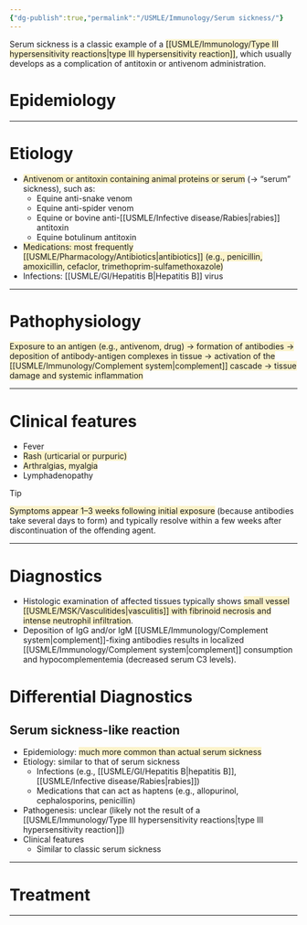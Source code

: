 ```yaml
---
{"dg-publish":true,"permalink":"/USMLE/Immunology/Serum sickness/"}
---
```


Serum sickness is a classic example of a <span style="background:rgba(240, 200, 0, 0.2)">[[USMLE/Immunology/Type III hypersensitivity reactions\|type III hypersensitivity reaction]]</span>, which usually develops as a complication of antitoxin or antivenom administration.
# Epidemiology


---
# Etiology
- <span style="background:rgba(240, 200, 0, 0.2)">Antivenom or antitoxin containing animal proteins or serum</span> (→ “serum” sickness), such as:
	- Equine anti-snake venom
	- Equine anti-spider venom
	- Equine or bovine anti-[[USMLE/Infective disease/Rabies\|rabies]] antitoxin
	- Equine botulinum antitoxin
- <span style="background:rgba(240, 200, 0, 0.2)">Medications: most frequently [[USMLE/Pharmacology/Antibiotics\|antibiotics]] (e.g., penicillin, amoxicillin, cefaclor, trimethoprim-sulfamethoxazole) </span>
- Infections: [[USMLE/GI/Hepatitis B\|Hepatitis B]] virus

---
# Pathophysiology
<span style="background:rgba(240, 200, 0, 0.2)">Exposure to an antigen (e.g., antivenom, drug) → formation of antibodies → deposition of antibody-antigen complexes in tissue → activation of the [[USMLE/Immunology/Complement system\|complement]] cascade → tissue damage and systemic inflammation</span>

---
# Clinical features
- Fever
- <span style="background:rgba(240, 200, 0, 0.2)">Rash (urticarial or purpuric)</span>
- <span style="background:rgba(240, 200, 0, 0.2)">Arthralgias, myalgia</span>
- Lymphadenopathy
>[!tip] 
><span style="background:rgba(240, 200, 0, 0.2)">Symptoms appear 1–3 weeks following initial exposure</span> (because antibodies take several days to form) and typically resolve within a few weeks after discontinuation of the offending agent.

---
# Diagnostics
- Histologic examination of affected tissues typically shows <span style="background:rgba(240, 200, 0, 0.2)">small vessel [[USMLE/MSK/Vasculitides\|vasculitis]] with fibrinoid necrosis and intense neutrophil infiltration</span>.  
- Deposition of IgG and/or IgM [[USMLE/Immunology/Complement system\|complement]]-fixing antibodies results in localized [[USMLE/Immunology/Complement system\|complement]] consumption and hypocomplementemia (decreased serum C3 levels).
# Differential Diagnostics
## Serum sickness-like reaction
- Epidemiology: <span style="background:rgba(240, 200, 0, 0.2)">much more common than actual serum sickness</span>
- Etiology: similar to that of serum sickness
	- Infections (e.g., [[USMLE/GI/Hepatitis B\|hepatitis B]], [[USMLE/Infective disease/Rabies\|rabies]])
	- Medications that can act as haptens (e.g., allopurinol, cephalosporins, penicillin)
- Pathogenesis: unclear (likely not the result of a [[USMLE/Immunology/Type III hypersensitivity reactions\|type III hypersensitivity reaction]])
- Clinical features
	- Similar to classic serum sickness

---
# Treatment


---
